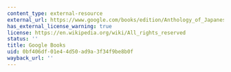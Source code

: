 ```yaml
---
content_type: external-resource
external_url: https://www.google.com/books/edition/Anthology_of_Japanese_Literature/R7McAwAAQBAJ?hl=en&gbpv=1
has_external_license_warning: true
license: https://en.wikipedia.org/wiki/All_rights_reserved
status: ''
title: Google Books
uid: 0bf406df-01e4-4d50-ad9a-3f34f9be8b0f
wayback_url: ''
---
```

